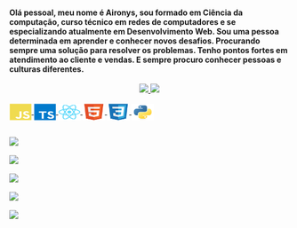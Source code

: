 #### Olá pessoal, meu nome é Aironys, sou formado em Ciência da computação, curso técnico em redes de computadores e se especializando atualmente em Desenvolvimento Web. Sou uma pessoa determinada em aprender e conhecer novos desafios. Procurando sempre uma solução para resolver os problemas. Tenho pontos fortes em atendimento ao cliente e vendas. E sempre procuro conhecer pessoas e culturas diferentes. 
<div align="center">
  <a href="https://github.com/Aironys1">
  <img height="180em" src="https://github-readme-stats.vercel.app/api?username=Aironys1&show_icons=true&theme=dracula&include_all_commits=true&count_private=true"/>
  <img height="180em" src="https://github-readme-stats.vercel.app/api/top-langs/?username=Aironys1&layout=compact&langs_count=7&theme=dracula"/>
</div>
<div style="display: inline_block"><br>
  <img align="center" alt="Aironn-Js" height="30" width="40" src="https://raw.githubusercontent.com/devicons/devicon/master/icons/javascript/javascript-plain.svg">

  <img align="center" alt="Aironn-Ts" height="30" width="40" src="https://raw.githubusercontent.com/devicons/devicon/master/icons/typescript/typescript-plain.svg">

  <img align="center" alt="Aironn-React" height="30" width="40" src="https://raw.githubusercontent.com/devicons/devicon/master/icons/react/react-original.svg">

  <img align="center" alt="Aironn-HTML" height="30" width="40" src="https://raw.githubusercontent.com/devicons/devicon/master/icons/html5/html5-original.svg">

  <img align="center" alt="Aironn-CSS" height="30" width="40" src="https://raw.githubusercontent.com/devicons/devicon/master/icons/css3/css3-original.svg">

  <img align="center" alt="Aironn-Python" height="30" width="40" src="https://raw.githubusercontent.com/devicons/devicon/master/icons/python/python-original.svg">
  
 
  
  ##
 
<div> 
  <a href="#" target="_blank"><img src="https://img.shields.io/badge/YouTube-FF0000?style=for-the-badge&logo=youtube&logoColor=white" target="_blank"></a>

  <a href="https://www.instagram.com/aironys1/" target="_blank"><img src="https://img.shields.io/badge/-Instagram-%23E4405F?style=for-the-badge&logo=instagram&logoColor=white" target="_blank"></a>
 	
 <a href="https://discord.com/channels/@meAironys%20Garrido#2723" target="_blank"><img src="https://img.shields.io/badge/Discord-7289DA?style=for-the-badge&logo=discord&logoColor=white" target="_blank"></a>

  <a href = "mailto:aironysgarrido1@gmail.com"><img src="https://img.shields.io/badge/-Gmail-%23333?style=for-the-badge&logo=gmail&logoColor=white" target="_blank"></a>

  <a href="https://www.linkedin.com/in/aironys-garrido-61093474/" target="_blank"><img src="https://img.shields.io/badge/-LinkedIn-%230077B5?style=for-the-badge&logo=linkedin&logoColor=white" target="_blank"></a> 
 
  
 
</div>
